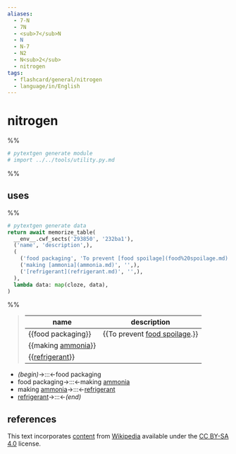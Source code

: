 ```yaml
---
aliases:
  - 7-N
  - 7N
  - <sub>7</sub>N
  - N
  - N-7
  - N2
  - N<sub>2</sub>
  - nitrogen
tags:
  - flashcard/general/nitrogen
  - language/in/English
---
```


# nitrogen

%%

```Python
# pytextgen generate module
# import ../../tools/utility.py.md
```

%%

## uses

%%

```Python
# pytextgen generate data
return await memorize_table(
  __env__.cwf_sects('293850', '232ba1'),
  ('name', 'description',),
  (
    ('food packaging', 'To prevent [food spoilage](food%20spoilage.md).',),
    ('making [ammonia](ammonia.md)', '',),
    ('[refrigerant](refrigerant.md)', '',),
  ),
  lambda data: map(cloze, data),
)
```

%%

<!--pytextgen generate section="293850"--><!-- The following content is generated at 2023-03-20T16:20:31.032625+08:00. Any edits will be overridden! -->

> | name | description |
> |-|-|
> | {{food packaging}} | {{To prevent [food spoilage](food%20spoilage.md).}} |
> | {{making [ammonia](ammonia.md)}} |  |
> | {{[refrigerant](refrigerant.md)}} |  | <!--SR:!2026-05-14,870,330!2028-03-15,1408,350!2025-12-31,767,330!2025-02-11,494,290-->

<!--/pytextgen-->

<!--pytextgen generate section="232ba1"--><!-- The following content is generated at 2024-01-04T20:17:52.345867+08:00. Any edits will be overridden! -->

- _(begin)_→:::←food packaging <!--SR:!2024-08-28,118,270!2026-10-02,915,330-->
- food packaging→:::←making [ammonia](ammonia.md) <!--SR:!2025-03-27,504,310!2024-08-29,142,310-->
- making [ammonia](ammonia.md)→:::←[refrigerant](refrigerant.md) <!--SR:!2025-05-05,549,290!2026-02-02,686,290-->
- [refrigerant](refrigerant.md)→:::←_(end)_ <!--SR:!2026-02-14,751,330!2024-05-12,257,270-->

<!--/pytextgen-->

## references

This text incorporates [content](https://en.wikipedia.org/wiki/nitrogen) from [Wikipedia](Wikipedia.md) available under the [CC BY-SA 4.0](https://creativecommons.org/licenses/by-sa/4.0/) license.
